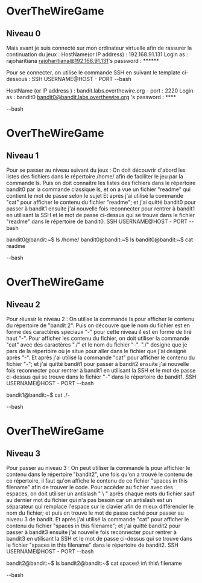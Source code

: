 # OverTheWireGame
## Niveau 0
Mais avant je suis connecté sur mon ordinateur virtuelle afin de rassurer la continuation du jeux :
HostName(or IP address) : 192.168.91.131
Login as : rajoharitiana
rajoharitiana@192.168.91.131's password : ******

Pour se connecter, on utilise le commande SSH en suivant le template ci-dessous : 
SSH USERNAME@HOST - PORT
--bash

HostName (or IP address ) : bandit.labs.overthewire.org  - port : 2220
Login as : bandit0
bandit0@bandit.labs.overthewire.org 's  password : ****

--bash
# OverTheWireGame
## Niveau 1
Pour se passer au niveau suivant du jeux :
On doit découvrir d'abord les listes des fichiers dans le répertoire /home/ afin de faciliter le jeu par la commande ls.
Puis on doit connaître les listes des fichiers dans le répertoire bandit0 par la commande classique ls, et on a vue un fichier "readme" qui contient le mot de passe selon le sujet
Et après j'ai utilisé la commande "cat" pour afficher le contenu du fichier "readme"; et j'ai quitté bandit0 pour passer à bandit1 ensuite j'ai nouvelle fois reconnecter pour rentrer à bandit1 en utilisant la SSH et le mot de passe ci-dessus qui se trouve dans le fichier "readme" dans le répertoire de bandit0.
SSH USERNAME@HOST - PORT
--bash

bandit0@bandit:~$ ls /home/
bandit0@bandit:~$ ls 
bandit0@bandit:~$ cat readme

--bash
# OverTheWireGame
## Niveau 2
Pour réussir le niveau 2 :
On utilise la commande ls pour afficher le contenu du répertoire de "bandit 2".
Puis on découvre que le nom du fichier est en forme des caractères speciaux "-" pour cette niveau il est en forme de tiré haut "-". Pour afficher les contenu du fichier, on doit utiliser la commande "cat" avec des caractères "./" et le nom du fichier "-".
"./" designe que je pars de la répertoire où je situe pour aller dans le fichier que j'ai designé après "-".
Et après j'ai utilisé la commande "cat" pour afficher le contenu du fichier "-"; et j'ai quitté bandit1 pour passer à bandit2 ensuite j'ai nouvelle fois reconnecter pour rentrer à bandit1 en utilisant la SSH et le mot de passe ci-dessus qui se trouve dans le fichier "-" dans le répertoire de bandit1.
SSH USERNAME@HOST - PORT
--bash

bandit1@bandit:~$ cat ./-

--bash
# OverTheWireGame
## Niveau 3
Pour passer au niveau 3 :
On peut utiliser la commande ls pour affichier le contenu dans le répertoire "bandit2", une fois qu'on a trouvé le contenu de ce répertoire, il faut qu'on affiche le contenu de ce fichier "spaces in this filename" afin de trouver le code.
Pour accèder au fichier avec des espaces, on doit utiliser un antislash " \ " après chaque mots du fichier sauf au dernier mot du fichier qui n'a pas besoin car un antislash est un séparateur qui remplace l'espace sur le clavier afin de mieux différencier le nom du fichier; et puis on trouve le mot de passe caché pour passer au niveau 3 de bandit.
Et après j'ai utilisé la commande "cat" pour afficher le contenu du fichier "spaces in this filename"; et j'ai quitté bandit2 pour passer à bandit3 ensuite j'ai nouvelle fois reconnecter pour rentrer à bandit3 en utilisant la SSH et le mot de passe ci-dessus qui se trouve dans le fichier "spaces in this filename" dans le répertoire de bandit2.
SSH USERNAME@HOST - PORT
--bash

bandit2@bandit:~$ ls
bandit2@bandit:~$ cat spaces\ in\ this\ filename

--bash
